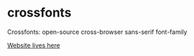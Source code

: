 # crossfonts
Crossfonts: open-source cross-browser sans-serif font-family

[Website lives here](https://crossfonts.stenito.com) 


